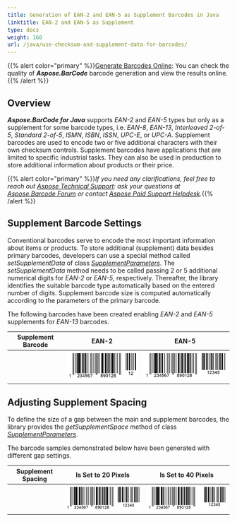 ```yaml
---
title: Generation of EAN-2 and EAN-5 as Supplement Barcodes in Java
linktitle: EAN-2 and EAN-5 as Supplement
type: docs
weight: 160
url: /java/use-checksum-and-supplement-data-for-barcodes/
---
```

{{% alert color="primary" %}}[Generate Barcodes Online](https://products.aspose.app/barcode/generate): You can check the quality of ***Aspose.BarCode*** barcode generation and view the results online.{{% /alert %}}

## **Overview**
***Aspose.BarCode for Java*** supports *EAN-2* and *EAN-5* types but only as a supplement for some barcode types, i.e. *EAN-8*, *EAN-13*, *Interleaved 2-of-5*, *Standard 2-of-5*, *ISMN*, *ISBN*, *ISSN*, *UPC-E*, or *UPC-A*. Supplement barcodes are used to encode two or five additional characters with their own checksum controls. Supplement barcodes have applications that are limited to specific industrial tasks. They can also be used in production to store additional information about products or their price. 
  
{{% alert color="primary" %}}*If you need any clarifications, feel free to reach out [Aspose Technical Support](/barcode/java/technical-support/): ask your questions at [Aspose.Barcode Forum](https://forum.aspose.com/c/barcode/13) or contact [Aspose Paid Support Helpdesk](https://helpdesk.aspose.com/).*{{% /alert %}}
  
## **Supplement Barcode Settings**
Conventional barcodes serve to encode the most important information about items or products. To store additional (supplement) data besides primary barcodes, developers can use a special method called *setSupplementData* of class [*SupplementParameters*](https://reference.aspose.com/barcode/java/com.aspose.barcode.generation/SupplementParameters). The *setSupplementData* method needs to be called passing 2 or 5 additional numerical digits for *EAN-2* or *EAN-5*, respectively. Thereafter, the library identifies the suitable barcode type automatically based on the entered number of digits. Supplement barcode size is computed automatically according to the parameters of the primary barcode.  
  
The following barcodes have been created enabling *EAN-2* and *EAN-5* supplements for *EAN-13* barcodes.

|Supplement Barcode|EAN-2|EAN-5|
| :-: | :-: | :-: |
| |<img src="supplementean2.png">|<img src="supplementean5.png">|
  
<!--The following code snippet explains how to generate supplement barcodes using *EAN-2* and *EAN-5*.
    
{{< highlight csharp>}}
BarcodeGenerator gen = new BarcodeGenerator(EncodeTypes.EAN13, "1234567890128");
gen.Parameters.Barcode.XDimension.Pixels = 2;
gen.Parameters.Barcode.Supplement.SupplementSpace.Pixels = 20;
//set EAN 2 supplement
gen.Parameters.Barcode.Supplement.SupplementData = "12";
gen.Save($"{path}SupplementEAN2.png", BarCodeImageFormat.Png);
//set EAN 5 supplement
gen.Parameters.Barcode.Supplement.SupplementData = "12345";
gen.Save($"{path}SupplementEAN5.png", BarCodeImageFormat.Png);
{{< /highlight >}}-->

## **Adjusting Supplement Spacing**
To define the size of a gap between the main and supplement barcodes, the library provides the *getSupplementSpace* method of class [*SupplementParameters*](https://reference.aspose.com/barcode/java/com.aspose.barcode.generation/SupplementParameters).  
  
The barcode samples demonstrated below have been generated with different gap settings.  
  
|Supplement Spacing|Is Set to 20 Pixels|Is Set to 40 Pixels|
| :-: | :-: | :-: |
| |<img src="supplementspace20pixels.png">|<img src="supplementspace40pixels.png">|
  
<!--The following code sample shows how to modify the spacing between main and supplement barcodes for a *EAN 13* barcode.
  
{{< highlight csharp>}}
BarcodeGenerator gen = new BarcodeGenerator(EncodeTypes.EAN13, "1234567890128");
gen.Parameters.Barcode.XDimension.Pixels = 2;
gen.Parameters.Barcode.Supplement.SupplementData = "12345";
//set supplement space 20 pixels
gen.Parameters.Barcode.Supplement.SupplementSpace.Pixels = 20;
gen.Save($"{path}SupplementSpace20Pixels.png", BarCodeImageFormat.Png);
//set supplement space 40 pixels
gen.Parameters.Barcode.Supplement.SupplementSpace.Pixels = 40;
gen.Save($"{path}SupplementSpace40Pixels.png", BarCodeImageFormat.Png);
{{< /highlight >}}-->